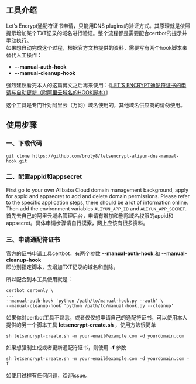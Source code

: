 ## 工具介绍
Let’s Encrypt通配符证书申请，只能用DNS plugins的验证方式。其原理就是依照提示增加某个TXT记录的域名进行验证。整个流程都是需要配合certbot的提示并手动执行。  
如果想自动完成这个过程，根据官方文档提供的资料，需要写有两个hook脚本来替代人工操作：  
- **--manual-auth-hook**  
- **--manual-cleanup-hook**

强烈建议看完本人的这篇博文之后再来使用：《[LET’S ENCRYPT通配符证书的申请与自动更新（附阿里云域名的HOOK脚本）](http://blog.dreamlikes.cn/archives/1028)》

这个工具是专门针对阿里云（万网）域名使用的，其他域名供应商的请勿使用。

## 使用步骤
### 一、下载代码
```
git clone https://github.com/broly8/letsencrypt-aliyun-dns-manual-hook.git
```

### 二、配置appid和appsecret
First go to your own Alibaba Cloud domain management background, apply for appid and appsecret to add and delete domain permissions. Please refer to the specific application steps, there should be a lot of information online.
Then add the environment variables `ALIYUN_APP_ID` and `ALIYUN_APP_SECRET`.
首先去自己的阿里云域名管理后台，申请有增加和删除域名权限的appid和appsecret。具体申请步骤请自行摸索，网上应该有很多资料。  

### 三、申请通配符证书
官方的证书申请工具certbot，有两个参数 **--manual-auth-hook** 和 **--manual-cleanup-hook**  
即分别指定脚本，去增加TXT记录的域名和删除。

所以配合到本工具使用就是：
```
certbot certonly \
...
--manual-auth-hook 'python /path/to/manual-hook.py --auth' \
--manual-cleanup-hook 'python /path/to/manual-hook.py --cleanup'
```

如果你对certbot工具不熟悉，或者仅仅想申请自己的通配符证书，可以使用本人提供的另一个脚本工具 **letsencrypt-create.sh** ，使用方法很简单
```
sh letsencrypt-create.sh -m your-email@example.com -d yourdomain.com
```

如果想强制生成或者更新通配符证书，则使用 **-f** 参数
```
sh letsencrypt-create.sh -m your-email@example.com -d yourdomain.com -f
```

如使用过程有任何问题，欢迎issue。
